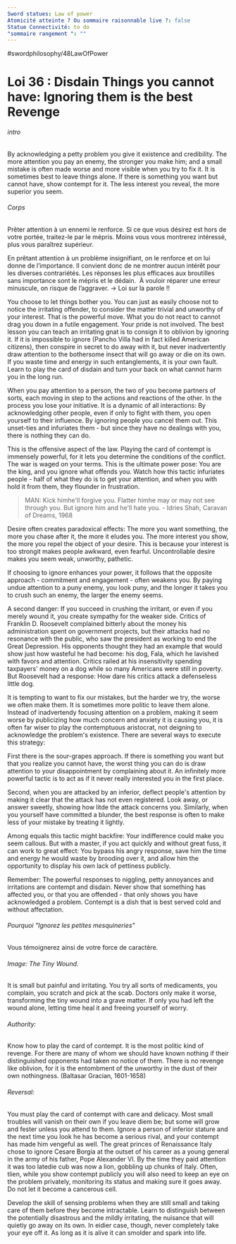 ```yaml
---
Sword statues: Law of power
Atomicité atteinte ? Ou sommaire raisonnable live ?: false
Statue Connectivité: to do
"sommaire rangement ": ""
---
```


#swordphilosophy/48LawOfPower 

# Loi 36 : Disdain Things you cannot have: Ignoring them is the best Revenge
###### intro
By acknowledging a petty problem you give it existence and credibility. The more attention you pay an enemy, the stronger you make him; and a small mistake is often made worse and more visible when you try to fix it. It is sometimes best to leave things alone. If there is something you want but cannot have, show contempt for it. The less interest you reveal, the more superior you seem.

###### Corps
Prêter attention à un ennemi le renforce. Si ce que vous désirez est hors de votre portée, traitez-le par le mépris. Moins vous vous montrerez intéressé, plus vous paraîtrez supérieur.

En prêtant attention à un problème insignifiant, on le renforce et on lui donne de l’importance. Il convient donc de ne montrer aucun intérêt pour les diverses contrariétés. Les réponses les plus efficaces aux broutilles sans importance sont le mépris et le dédain. 
À vouloir réparer une erreur minuscule, on risque de l’aggraver. -> Loi sur la parole !!


You choose to let things bother you. You can just as easily choose not to notice the irritating offender, to consider the matter trivial and unworthy of your interest. That is the powerful move. What you do not react to cannot drag you down in a futile engagement. Your pride is not involved. The best lesson you can teach an irritating gnat is to consign it to oblivion by ignoring it. If it is impossible to ignore (Pancho Villa had in fact killed American citizens), then conspire in secret to do away with it, but never inadvertently draw attention to the bothersome insect that will go away or die on its own. If you waste time and energy in such entanglements, it is your own fault. Learn to play the card of disdain and turn your back on what cannot harm you in the long run.

When you pay attention to a person, the two of you become partners of sorts, each moving in step to the actions and reactions of the other. In the process you lose your initiative. It is a dynamic of all interactions: By acknowledging other people, even if only to fight with them, you open yourself to their influence. 
By ignoring people you cancel them out. This unset-ties and infuriates them - but since they have no dealings with you, there is nothing they can do.

This is the offensive aspect of the law. Playing the card of contempt is immensely powerful, for it lets you determine the conditions of the conflict. The war is waged on your terms. This is the ultimate power pose: You are the king, and you ignore what offends you. 
Watch how this tactic infuriates people - half of what they do is to get your attention, and when you with hold it from them, they flounder in frustration.

> MAN: Kick himhe'll forgive you. Flatter himhe may or may not see through you. But ignore him and he'll hate you.
> \- Idries Shah, Caravan of Dreams, 1968

Desire often creates paradoxical effects: The more you want something, the more you chase after it, the more it eludes you. The more interest you show, the more you repel the object of your desire. This is because your interest is too strongit makes people awkward, even fearful. Uncontrollable desire makes you seem weak, unworthy, pathetic.


If choosing to ignore enhances your power, it follows that the opposite approach - commitment and engagement - often weakens you. By paying undue attention to a puny enemy, you look puny, and the longer it takes you to crush such an enemy, the larger the enemy seems. 

A second danger: If you succeed in crushing the irritant, or even if you merely wound it, you create sympathy for the weaker side. Critics of Franklin D. Roosevelt complained bitterly about the money his administration spent on government projects, but their attacks had no resonance with the public, who saw the president as working to end the Great Depression. His opponents thought they had an example that would show just how wasteful he had become: his dog, Fala, which he lavished with favors and attention. Critics railed at his insensitivity spending taxpayers' money on a dog while so many Americans were still in poverty. But Roosevelt had a response: How dare his critics attack a defenseless little dog.

It is tempting to want to fix our mistakes, but the harder we try, the worse we often make them. It is sometimes more politic to leave them alone.
Instead of inadvertendy focusing attention on a problem, making it seem worse by publicizing how much concern and anxiety it is causing you, it is often far wiser to play the contemptuous aristocrat, not deigning to acknowledge the problem's existence. There are several ways to execute this strategy:

First there is the sour-grapes approach. If there is something you want but that you realize you cannot have, the worst thing you can do is draw attention to your disappointment by complaining about it. An infinitely more powerful tactic is to act as if it never really interested you in the first place. 

Second, when you are attacked by an inferior, deflect people's attention by making it clear that the attack has not even registered. Look away, or answer sweetly, showing how litde the attack concerns you. Similarly, when you yourself have committed a blunder, the best response is often to make less of your mistake by treating it lightly.

Among equals this tactic might backfire: Your indifference could make you seem callous. 
But with a master, if you act quickly and without great fuss, it can work to great effect: You bypass his angry response, save him the time and energy he would waste by brooding over it, and allow him the opportunity to display his own lack of pettiness publicly.

Remember: The powerful responses to niggling, petty annoyances and irritations are contempt and disdain. Never show that something has affected you, or that you are offended - that only shows you have acknowledged a problem. Contempt is a dish that is best served cold and without affectation.



###### Pourquoi "Ignorez les petites mesquineries"
Vous témoignerez ainsi de votre force de caractère.

###### Image: The Tiny Wound.
It is small but painful and irritating. You try all sorts of medicaments, you complain, you scratch and pick at the scab. Doctors only make it worse, transforming the tiny wound into a grave matter. If only you had left the wound alone, letting time heal it and freeing yourself of worry.

###### Authority: 
Know how to play the card of contempt. It is the most politic kind of revenge. For there are many of whom we should have known nothing if their distinguished opponents had taken no notice of them. There is no revenge like oblivion, for it is the entombment of the unworthy in the dust of their own nothingness. (Baltasar Gracian, 1601-1658)

###### Reversal:
You must play the card of contempt with care and delicacy. Most small troubles will vanish on their own if you leave diem be; but some will grow and fester unless you attend to them. Ignore a person of inferior stature and the next time you look he has become a serious rival, and your contempt has made him vengeful as well. The great princes of Renaissance Italy chose to ignore Cesare Borgia at the outset of his career as a young general in the army of his father, Pope Alexander VI. By the time they paid attention it was too latedie cub was now a lion, gobbling up chunks of Italy. Often, tlien, while you show contempt publicly you will also need to keep an eye on the problem privately, monitoring its status and making sure it goes away. Do not let it become a cancerous cell.

Develop the skill of sensing problems when they are still small and taking care of them before they become intractable. Learn to distinguish between the potentially disastrous and the mildly irritating, the nuisance that will quietiy go away on its own. In eidier case, though, never completely take your eye off it. As long as it is alive it can smolder and spark into life.

